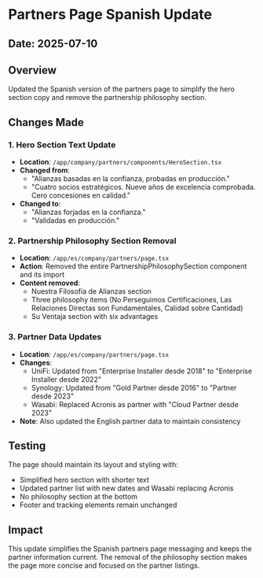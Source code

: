 # Partners Page Spanish Update

## Date: 2025-07-10

## Overview
Updated the Spanish version of the partners page to simplify the hero section copy and remove the partnership philosophy section.

## Changes Made

### 1. Hero Section Text Update
- **Location**: `/app/company/partners/components/HeroSection.tsx`
- **Changed from**: 
  - "Alianzas basadas en la confianza, probadas en producción."
  - "Cuatro socios estratégicos. Nueve años de excelencia comprobada. Cero concesiones en calidad."
- **Changed to**:
  - "Alianzas forjadas en la confianza."
  - "Validadas en producción."

### 2. Partnership Philosophy Section Removal
- **Location**: `/app/es/company/partners/page.tsx`
- **Action**: Removed the entire PartnershipPhilosophySection component and its import
- **Content removed**:
  - Nuestra Filosofía de Alianzas section
  - Three philosophy items (No Perseguimos Certificaciones, Las Relaciones Directas son Fundamentales, Calidad sobre Cantidad)
  - Su Ventaja section with six advantages

### 3. Partner Data Updates
- **Location**: `/app/es/company/partners/page.tsx`
- **Changes**:
  - UniFi: Updated from "Enterprise Installer desde 2018" to "Enterprise Installer desde 2022"
  - Synology: Updated from "Gold Partner desde 2016" to "Partner desde 2023"
  - Wasabi: Replaced Acronis as partner with "Cloud Partner desde 2023"
- **Note**: Also updated the English partner data to maintain consistency

## Testing
The page should maintain its layout and styling with:
- Simplified hero section with shorter text
- Updated partner list with new dates and Wasabi replacing Acronis
- No philosophy section at the bottom
- Footer and tracking elements remain unchanged

## Impact
This update simplifies the Spanish partners page messaging and keeps the partner information current. The removal of the philosophy section makes the page more concise and focused on the partner listings.